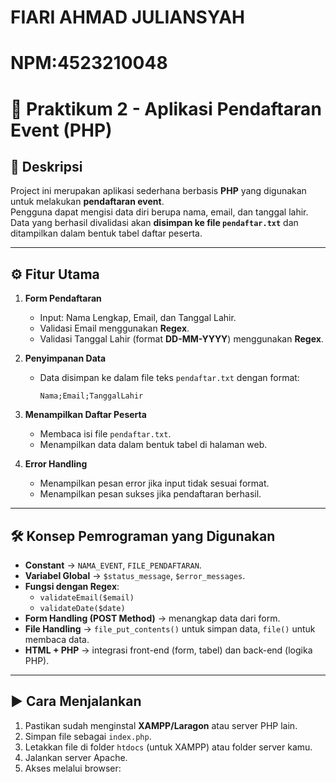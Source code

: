 # **FIARI AHMAD JULIANSYAH**

# **NPM:4523210048**



# 📌 Praktikum 2 - Aplikasi Pendaftaran Event (PHP)

## 📝 Deskripsi
Project ini merupakan aplikasi sederhana berbasis **PHP** yang digunakan untuk melakukan **pendaftaran event**.  
Pengguna dapat mengisi data diri berupa nama, email, dan tanggal lahir. Data yang berhasil divalidasi akan **disimpan ke file `pendaftar.txt`** dan ditampilkan dalam bentuk tabel daftar peserta.

---

## ⚙️ Fitur Utama
1. **Form Pendaftaran**
   - Input: Nama Lengkap, Email, dan Tanggal Lahir.
   - Validasi Email menggunakan **Regex**.
   - Validasi Tanggal Lahir (format **DD-MM-YYYY**) menggunakan **Regex**.

2. **Penyimpanan Data**
   - Data disimpan ke dalam file teks `pendaftar.txt` dengan format:
     ```
     Nama;Email;TanggalLahir
     ```

3. **Menampilkan Daftar Peserta**
   - Membaca isi file `pendaftar.txt`.
   - Menampilkan data dalam bentuk tabel di halaman web.

4. **Error Handling**
   - Menampilkan pesan error jika input tidak sesuai format.
   - Menampilkan pesan sukses jika pendaftaran berhasil.

---

## 🛠️ Konsep Pemrograman yang Digunakan
- **Constant** → `NAMA_EVENT`, `FILE_PENDAFTARAN`.
- **Variabel Global** → `$status_message`, `$error_messages`.
- **Fungsi dengan Regex**:
  - `validateEmail($email)`
  - `validateDate($date)`
- **Form Handling (POST Method)** → menangkap data dari form.
- **File Handling** → `file_put_contents()` untuk simpan data, `file()` untuk membaca data.
- **HTML + PHP** → integrasi front-end (form, tabel) dan back-end (logika PHP).

---

## ▶️ Cara Menjalankan
1. Pastikan sudah menginstal **XAMPP/Laragon** atau server PHP lain.
2. Simpan file sebagai `index.php`.
3. Letakkan file di folder `htdocs` (untuk XAMPP) atau folder server kamu.
4. Jalankan server Apache.
5. Akses melalui browser:
